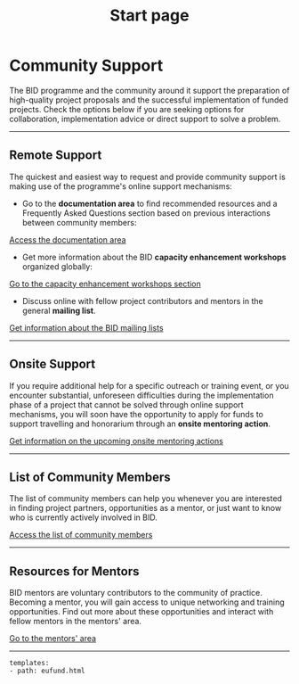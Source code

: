 ﻿---
title: Start page
description:  The BID programme and the community around it support the preparation of high-quality project proposals and the successful implementation of funded projects, including supporting them in reaching their objectives and maximizing the impact of the funds invested in the programme.
category: Community
subCategory: Start Page
image: /images/Zebras_Cropped.jpg
imageTitle: Zebras. By Marieke Kuijpers via freeimages.com. Freeimages content license.
imageLink: http://www.freeimages.com/photo/zebra-in-black-white-1381687
---
# Community Support

The BID programme and the community around it support the preparation of high-quality project proposals and the successful implementation of funded projects. Check the options below if you are seeking options for collaboration, implementation advice or direct support to solve a problem.

-----------

## Remote Support

The quickest and easiest way to request and provide community support is making use of the programme's online support mechanisms:

* Go to the **documentation area** to find recommended resources and a Frequently Asked Questions section based on previous interactions between community members:

 [Access the documentation area](/community/documentation/) 
* Get more information about the BID **capacity enhancement workshops** organized globally:

 [Go to the capacity enhancement workshops section](/community/workshops/)

* Discuss online with fellow project contributors and mentors in the general **mailing list**. 

 [Get information about the BID mailing lists](/community/forum/)

-----------

## Onsite Support

If you require additional help for a specific outreach or training event, or you encounter substantial, unforeseen difficulties during the implementation phase of a project that cannot be solved through online support mechanisms, you will soon have the opportunity to apply for funds to support travelling and honorarium through an **onsite mentoring action**.

[Get information on the upcoming onsite mentoring actions](community/mentoring/)

-----------

## List of Community Members

The list of community members can help you whenever you are interested in finding project partners, opportunities as a mentor, or just want to know who is currently actively involved in BID. 

[Access the list of community members](/community/directory/)

-----------

## Resources for Mentors

BID mentors are voluntary contributors to the community of practice. Becoming a mentor, you will gain access to unique networking and training opportunities. Find out more about these opportunities and interact with fellow mentors in the mentors' area.

[Go to the mentors' area](http://bid.gbif.org/)

-----------

```styledYaml
templates:
- path: eufund.html
```